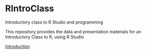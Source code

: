 # RIntroClass
Introductory class to R Studio and programming

This repository provides the data and presentation materials for an Introductory Class to R, using R Studio

[Introduction](docs/RIntro.md)

